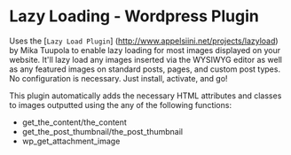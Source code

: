 # Lazy Loading - Wordpress Plugin

Uses the [`Lazy Load Plugin`] (http://www.appelsiini.net/projects/lazyload) by Mika Tuupola to enable lazy loading for most images displayed on your website. It'll lazy load any images inserted via the WYSIWYG editor as well as any featured images on standard posts, pages, and custom post types.  No configuration is necessary.  Just install, activate, and go!

This plugin automatically adds the necessary HTML attributes and classes to images outputted using the any of the following functions:

* get_the_content/the_content
* get_the_post_thumbnail/the_post_thumbnail
* wp_get_attachment_image